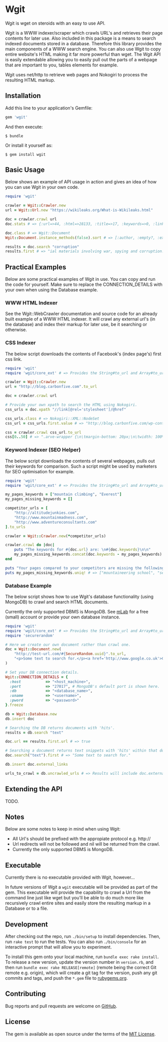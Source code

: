 # Wgit

Wgit is wget on steroids with an easy to use API.

Wgit is a WWW indexer/scraper which crawls URL's and retrieves their page contents for later use. Also included in this package is a means to search indexed documents stored in a database. Therefore this library provides the main components of a WWW search engine. You can also use Wgit to copy entire website's HTML making it far more powerful than wget. The Wgit API is easily extendable allowing you to easily pull out the parts of a webpage that are important to you, tables elements for example. 

Wgit uses net/http to retrieve web pages and Nokogiri to process the resulting HTML markup. 

## Installation

Add this line to your application's Gemfile:

```ruby
gem 'wgit'
```

And then execute:

    $ bundle

Or install it yourself as:

    $ gem install wgit

## Basic Usage

Below shows an example of API usage in action and gives an idea of how you can use Wgit in your own code.

```ruby
require 'wgit'

crawler = Wgit::Crawler.new
url = Wgit::Url.new "https://wikileaks.org/What-is-Wikileaks.html"

doc = crawler.crawl url
doc.stats # => {:url=>44, :html=>28133, :title=>17, :keywords=>0, :links=>35, :text_length=>67, :text_bytes=>13735}

doc.class # => Wgit::Document
Wgit::Document.instance_methods(false).sort # => [:author, :empty?, :external_links, :external_urls, :html, :internal_full_links, :internal_links, :keywords, :links, :relative_full_links, :relative_full_urls, :relative_links, :relative_urls, :score, :search, :search!, :size, :stats, :text, :title, :to_h, :to_hash, :url, :xpath]

results = doc.search "corruption"
results.first # => "ial materials involving war, spying and corruption. It has so far published more"
```

## Practical Examples

Below are some practical examples of Wgit in use. You can copy and run the code for yourself. 
Make sure to replace the CONNECTION_DETAILS with your own when using the Database example. 

### WWW HTML Indexer

See the Wgit::WebCrawler documentation and source code for an already built example of a WWW HTML 
indexer. It will crawl any external url's (in the database) and index their markup 
for later use, be it searching or otherwise. 

### CSS Indexer

The below script downloads the contents of Facebook's (index page's) first css link. 

```ruby
require 'wgit'
require 'wgit/core_ext' # => Provides the String#to_url and Array#to_urls methods.

crawler = Wgit::Crawler.new
url = "http://blog.carbonfive.com".to_url

doc = crawler.crawl url

# Provide your own xpath to search the HTML using Nokogiri.
css_urls = doc.xpath "//link[@rel='stylesheet']/@href"

css_urls.class # => Nokogiri::XML::NodeSet
css_url = css_urls.first.value # => "http://blog.carbonfive.com/wp-content/plugins/advanced-responsive-video-embedder/public/advanced-responsive-video-embedder-public.css?ver=6.5.0"

css = crawler.crawl css_url.to_url
css[0..50] # => ".arve-wrapper {\n\tmargin-bottom: 20px;\n\twidth: 100%;"
```

### Keyword Indexer (SEO Helper)

The below script downloads the contents of several webpages, pulls out their keywords for comparison.
Such a script might be used by marketers for SEO optimisation for example. 

```ruby
require 'wgit'
require 'wgit/core_ext' # => Provides the String#to_url and Array#to_urls methods.

my_pages_keywords = ["mountain climbing", "Everest"]
my_pages_missing_keywords = []

competitor_urls = [
	"http://altitudejunkies.com", 
	"http://www.mountainmadness.com", 
	"http://www.adventureconsultants.com"
].to_urls

crawler = Wgit::Crawler.new(*competitor_urls)

crawler.crawl do |doc|
	puts "The keywords for #{doc.url} are: \n#{doc.keywords}\n\n"
	my_pages_missing_keywords.concat(doc.keywords - my_pages_keywords)
end

puts "Your pages compared to your competitors are missing the following keywords:"
puts my_pages_missing_keywords.uniq! # => ["mountaineering school", "seven summits", "Kilimanjaro", "climb", "trekking", "mountain madness"]
```
### Database Example

The below script shows how to use Wgit's database functionality (using MongoDB) to crawl and 
search HTML documents. 

Currently the only supported DBMS is MongoDB. See [mLab](https://mlab.com) for a free (small) 
account or provide your own database instance. 

```ruby
require 'wgit'
require 'wgit/core_ext' # => Provides the String#to_url and Array#to_urls methods.
require 'securerandom'

# Here we create our own document rather than crawl one. 
doc = Wgit::Document.new(
	"http://test-url.com/#{SecureRandom.uuid}".to_url, 
	"<p>Some text to search for.</p><a href='http://www.google.co.uk'>Click me!</a>"
)

# Set your DB connection details.
Wgit::CONNECTION_DETAILS = {
  :host           => "<host_machine>",
  :port           => "27017", # MongoDB's default port is shown here.
  :db             => "<database_name>",
  :uname          => "<username>",
  :pword          => "<password>"
}.freeze

db = Wgit::Database.new
db.insert doc

# Searching the DB returns documents with 'hits'. 
results = db.search "text"

doc.url == results.first.url # => true

# Searching a document returns text snippets with 'hits' within that document. 
doc.search("text").first # => "Some text to search for."

db.insert doc.external_links

urls_to_crawl = db.uncrawled_urls # => Results will include doc.external_links. 
```

## Extending the API

TODO. 

## Notes

Below are some notes to keep in mind when using Wgit:

- All Url's should be prefixed with the appropiate protocol e.g. http://
- Url redirects will not be followed and nil will be returned from the crawl. 
- Currently the only supported DBMS is MongoDB. 

## Executable

Currently there is no executable provided with Wgit, however...

In future versions of Wgit a `wgit` executable will be provided as part of the gem. This executable will provide the capability to crawl a Url from the command line just like wget but you'll be able to do much more like recursively crawl entire sites and easily store the resulting markup in a Database or to a file. 

## Development

After checking out the repo, run `./bin/setup` to install dependencies. Then, run `rake test` to run the tests. You can also run `./bin/console` for an interactive prompt that will allow you to experiment.

To install this gem onto your local machine, run `bundle exec rake install`. To release a new version, update the version number in `version.rb`, and then run `bundle exec rake RELEASE[remote]` (remote being the correct Git remote e.g. origin), which will create a git tag for the version, push any git commits and tags, and push the `*.gem` file to [rubygems.org](https://rubygems.org).

## Contributing

Bug reports and pull requests are welcome on [GitHub](https://github.com/michaeltelford/wgit).

## License

The gem is available as open source under the terms of the [MIT License](http://opensource.org/licenses/MIT).

